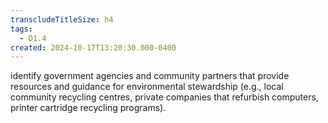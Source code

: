 ```yaml
---
transcludeTitleSize: h4
tags:
  - D1.4
created: 2024-10-17T13:20:30.000-0400
---
```

identify government agencies and community partners that provide resources and guidance for environmental stewardship (e.g., local community recycling centres, private companies that refurbish computers, printer cartridge recycling programs).